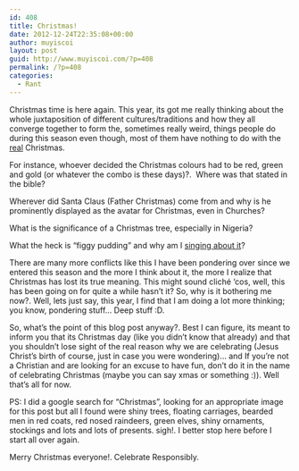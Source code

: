 ```yaml
---
id: 408
title: Christmas!
date: 2012-12-24T22:35:08+00:00
author: muyiscoi
layout: post
guid: http://www.muyiscoi.com/?p=408
permalink: /?p=408
categories:
  - Rant
---
```

<rant>
  
Christmas time is here again. This year, its got me really thinking about the whole juxtaposition of different cultures/traditions and how they all converge together to form the, sometimes really weird, things people do during this season even though, most of them have nothing to do with the <span style="text-decoration: underline;">real</span> Christmas.
  
For instance, whoever decided the Christmas colours had to be red, green and gold (or whatever the combo is these days)?.  Where was that stated in the bible?
  
Wherever did Santa Claus (Father Christmas) come from and why is he prominently displayed as the avatar for Christmas, even in Churches?
  
What is the significance of a Christmas tree, especially in Nigeria?
  
What the heck is &#8220;figgy pudding&#8221; and why am I [singing about it](https://www.carols.org.uk/we_wish_you_a_merry_christmas.htm)?

There are many more conflicts like this I have been pondering over since we entered this season and the more I think about it, the more I realize that Christmas has lost its true meaning. This might sound cliché &#8216;cos, well, this has been going on for quite a while hasn&#8217;t it? So, why is it bothering me now?. Well, lets just say, this year, I find that I am doing a lot more thinking; you know, pondering stuff&#8230; Deep stuff :D.
  
So, what&#8217;s the point of this blog post anyway?. Best I can figure, its meant to inform you that its Christmas day (like you didn&#8217;t know that already) and that you shouldn&#8217;t lose sight of the real reason why we are celebrating (Jesus Christ&#8217;s birth of course, just in case you were wondering)&#8230; and If you&#8217;re not a Christian and are looking for an excuse to have fun, don&#8217;t do it in the name of celebrating Christmas (maybe you can say xmas or something :)). Well that&#8217;s all for now.

</rant>

PS: I did a google search for &#8220;Christmas&#8221;, looking for an appropriate image for this post but all I found were shiny trees, floating carriages, bearded men in red coats, red nosed raindeers, green elves, shiny ornaments, stockings and lots and lots of presents. sigh!. I better stop here before I start all over again.

Merry Christmas everyone!. Celebrate Responsibly.